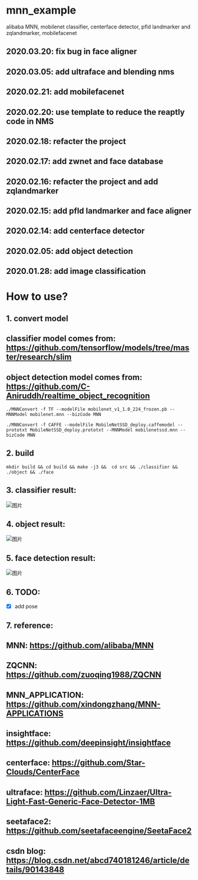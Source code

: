 # mnn_example
alibaba MNN, mobilenet classifier, centerface detector, pfld landmarker and zqlandmarker, mobilefacenet
## 2020.03.20: fix bug in face aligner
## 2020.03.05: add ultraface and blending nms
## 2020.02.21: add mobilefacenet
## 2020.02.20: use template to reduce the reaptly code in NMS
## 2020.02.18: refacter the project
## 2020.02.17: add zwnet and face database
## 2020.02.16: refacter the project and add zqlandmarker
## 2020.02.15: add pfld landmarker and face aligner
## 2020.02.14: add centerface detector
## 2020.02.05: add object detection
## 2020.01.28: add image classification
# **How to use?**
## 1. convert model
## classifier model comes from: https://github.com/tensorflow/models/tree/master/research/slim
## object detection model comes from: https://github.com/C-Aniruddh/realtime_object_recognition
```
./MNNConvert -f TF --modelFile mobilenet_v1_1.0_224_frozen.pb --MNNModel mobilenet.mnn --bizCode MNN
```
```
./MNNConvert -f CAFFE --modelFile MobileNetSSD_deploy.caffemodel --prototxt MobileNetSSD_deploy.prototxt --MNNModel mobilenetssd.mnn --bizCode MNN
```
## 2. build
```
mkdir build && cd build && make -j3 &&  cd src && ./classifier && ./object && ./face
```
## 3. classifier result:
![图片](https://github.com/MirrorYuChen/MNN_mobilenet/blob/master/data/images/classify_result.jpg)
## 4. object result:
![图片](https://github.com/MirrorYuChen/MNN_mobilenet/blob/master/data/images/object_result.jpg)
## 5. face detection result:
![图片](https://github.com/MirrorYuChen/MNN_mobilenet/blob/master/data/images/face_result.jpg)
## 6. TODO:
 - [x] add pose
## 7. reference:
## MNN: https://github.com/alibaba/MNN
## ZQCNN: https://github.com/zuoqing1988/ZQCNN
## MNN_APPLICATION: https://github.com/xindongzhang/MNN-APPLICATIONS
## insightface: https://github.com/deepinsight/insightface
## centerface: https://github.com/Star-Clouds/CenterFace
## ultraface: https://github.com/Linzaer/Ultra-Light-Fast-Generic-Face-Detector-1MB
## seetaface2: https://github.com/seetafaceengine/SeetaFace2
## csdn blog: https://blog.csdn.net/abcd740181246/article/details/90143848
